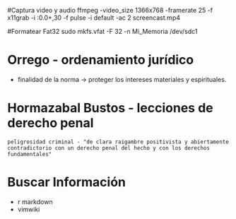 #Captura video y audio
ffmpeg -video_size 1366x768 -framerate 25 -f x11grab -i :0.0+,30 -f pulse -i default -ac 2 screencast.mp4


#Formatear Fat32
sudo mkfs.vfat -F 32 -n Mi_Memoria /dev/sdc1


# Orrego - ordenamiento jurídico
* finalidad de la norma -> proteger los intereses materiales y espirituales.



# Hormazabal Bustos - lecciones de derecho penal
	peligrosidad criminal - "de clara raigambre positivista y abiertamente contradictorio con un derecho penal del hecho y con los derechos fundamentales"


# Buscar Información
- r markdown
- vimwiki
